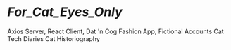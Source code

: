 # _For_Cat_Eyes_Only_
Axios Server, React Client, Dat 'n Cog Fashion App, Fictional Accounts Cat Tech Diaries Cat Historiography
